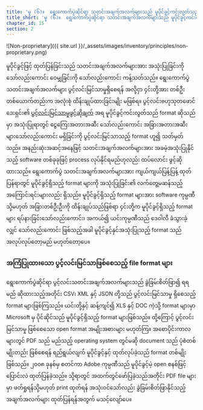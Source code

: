 ```yaml
---
title: 'မူ (၆)။  ရွေးကောက်ပွဲဆိုင်ရာ သတင်းအချက်အလက်များသည် မူပိုင်ခွင့်ကင်းလွတ်သည့်အခါ ပွင့်လင်း မြင်သာမှုရှိသည်'
title_short: 'မူ (၆)။  ရွေးကောက်ပွဲဆိုင်ရာ သတင်းအချက်အလက်များသည် မူပိုင်ခွင့်ကင်းလွတ်သည့်အခါ ပွင့်လင်း မြင်သာမှုရှိသည်'
chapter_id: 15
section: 2
---
```


![Non-proprietary]({{ site.url }}/\_assets/images/inventory/principles/non-proprietary.png)

မူပိုင်ခွင့်ဖြင့် ထုတ်ပြန်ခြင်းသည် သတင်းအချက်အလက်များအား အသုံးပြုခြင်းကိုသော်လည်းကောင်း ဝေမျှခြင်းကို သော်လည်းကောင်း ကန့်သတ်သည်။ ရွေးကောက်ပွဲ သတင်းအချက်အလက်များ ပွင့်လင်းမြင်သာမှုရှိစေရန် အလို့ငှာ ၄င်းတို့အား တစ်ဦးတစ်ယောက်တည်းက အလုံးစုံ ထိန်းချုပ်ထားခြင်းမျိုး မဖြစ်ရ။ ပွင့်လင်းဗဟုသုတဖောင်ဒေးရှင်း၏ [ပွင့်လင်းမြင်သာမှုဖွင့်ဆိုချက်](http://opendefinition.org/od/) အရ မူပိုင်ခွင့်ကင်းလွတ်သည် format ဆိုသည်မှာ အသုံးပြုရာတွင် ငွေကြေးအတားအဆီး သော်လည်းကောင်း အခြားအတားအဆီးများသော်လည်းကောင်း မရှိခြင်းကို ပွင့်လင်းမြင်သာသည့် format ဟူ၍ သတ်မှတ်သည်။ အနည်းဆုံးအဆင့်အနေဖြင့် သတင်းအချက်အလက်များအား အခမဲ့အသုံးပြုနိုင်သည့် software တစ်ခုခုဖြင့် process လုပ်နိုင်ရမည်ဟုလည်း ထပ်လောင်း ဖွင့်ဆိုထားသည်။ ရွေးကောက်ပွဲ သတင်းအချက်အလက်များအား ကျယ်ကျယ်ပြန့်ပြန့် ထုတ်ပြန်ရာတွင် မူပိုင်ခွင့်ရှိသည့် format များကို အသုံးပြုခြင်း၏ လက်တွေ့မဆန်သည့် အကြောင်းရင်းများလည်း ရှိသည်။ မူပိုင်ခွင့်ရှိသည့် format များအား software ကုမ္ပဏီ သို့မဟုတ် အခြားတစ်ဦးဦးကို ထိန်းချုပ်သည်ဖြစ်ရာ ၄င်းတို့က မူပိုင်ခွင့်ရှိသည့် format များ ရပ်နားခြင်းသော်လည်းကောင်း၊ အကယ်၍ ယင်းကုမ္ပဏီသည် ဒေဝါလီ ခံသွားခဲ့လျှင် သော်လည်းကောင်း ဖြစ်သည့်အခါ မူပိုင်ခွင့်နှင်အသုံးပြုသည့် format သည် အလုပ်လုပ်တော့မည် မဟုတ်တော့ပေ။

### အကြံပြုထားသော ပွင့်လင်းမြင်သာဖြစ်စေသည့် file format များ

ရွေးကောက်ပွဲဆိုင်ရာ ပွင့်လင်းသတင်းအချက်အလက်များသည် ခွဲခြမ်းစိတ်ဖြာ၍ ရရမည် ဆိုထားသည့်အတိုင်း CSV၊ XML နှင့် JSON တို့သည် ပွင့်လင်းမြင်သာမှု ရှိစေသည့် format များဖြစ်ကြသည်။ ယင်းတို့နှင့် ဆန့်ကျင်၍ XLS နှင့် DOC ကဲ့သို့ format များမှာ Microsoft မှ ပိုင်ဆိုင်သည် မူပိုင်ခွင့်ရှိသည့် format များဖြစ်သည်။ ထို့ကြောင့် ပွင့်လင်းမြင်သာမှု ဖြစ်စေသော open format အမျိုးအစားများ မဟုတ်ကြ။ အစောပိုင်းကာလများတွင် PDF သည် မည်သည့် operating system တွင်မဆို document သည် ပုံစံတစ်မျိုးတည်း ဖြစ်စေရန် ရည်ရွယ်လျက် မူပိုင်ခွင့်နှင့် ထုတ်လုပ်ခဲ့သည် format တစ်မျိုးဖြစ်သည်။ ၂၀၀၈ ခုနစ်မှ စတင်ကာ Adobe ကုမ္ပဏီသည် မူပိုင်ခွင့်မဲ့ open စနစ်ဖြင့် ပြောင်းလဲ ထုတ်ပြန်ခဲ့သည်။ သို့ရာတွင် အထက်တွင်ဖော်ပြခဲ့သည်အတိုင်း PDF file များမှာ ဖတ်ရှုရန်သို့မဟုတ် print ထုတ်ရန် အသုံးဝင်သော်လည်း ခွဲခြမ်းစိတ်ဖြာနိုင်သည့် အချက်အလက်များ ထုတ်ပြန်ရန်အတွက် မသင့်လျော်ပေ။
